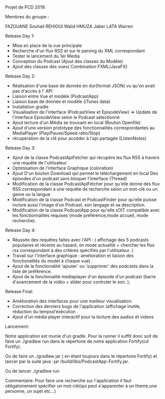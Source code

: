 Projet de PCD 2019.




Membres du groupe : 

FAZOUANE Souhail
REHIOUI Walid
HMUZA Jaber 
LATA Warren





Release Day 1:
 * Mise en place de la vue principale
 * Recherche d'un flux RSS et sur le parsing du XML correspondant
 * Tester le lancement du 1er Media
 * Conception du Podcast (Ajout des classes du Modèle)
 * Ajout des classes des vues( Combination FXML/JavaFX)

Release Day 2:
 * Réalisation d'une base de donnée en dur(format JSON) vu qu'on avait pas d'accès à l' API
 * Liaison entre Vue et modèle (PodcastApp)
 * Liaison base de donnée et modèle (iTunes data)
 * Installation gradle
 * Visualisation de l'interface (PodcastView et EpisodeView) => Update de l'interface EpisodeView selon le Podcast sélectionné
 * Ajout lecture d'un Média se trouvant en local (Bouton Openfile)
 * Ajout d'une version prototype des fonctionnalités correspondantes au MediaPlayer (Play/Pause/Speed ratio/Stop)
 * récupération de la clé pour accéder à l'api partagée (ListenNotes)

Release Day 3:
 * Ajout de la classe PodcastApiFetcher qui récupère les flux RSS à travers une requête de l'utilisateur
 * Optimisation de l'interface Graphique (coloration)
 * Ajout D'un bouton Download qui permet le téléchargement en local Des épisodes d'un podcast sans bloquer l'interface (Thread)
 * Modification de la classe PodcastApiFetcher pour qu'elle donne des flux RSS correspondant à une requête de recherche selon un mot-clé ou un genre ou la langue
 * Modification de la classe Podcast et PodcastFinder pour qu'elle puisse inclure aussi l'image d'un Podcast, son langage et sa description.
 * Modification de la classe PodcastApp pour qu'elle sOIT compatible avec les fonctionnalités requises (mode préférence,mode accueil, mode recherche).

Release Day 4:
 * Réussite des requêtes faites avec l'API : ( affichage des 5 podcasts populaires et récents au hasard, en mode actualité + chercher les flux rss correspondant
 	à des critères spécifiés par l'utilisateur. ) 
 * Travail sur l'interface graphique : amélioration et liaison des fonctionalités du model à chaque vue) . 
 * Ajout de la fonctionalité 'ajouter' ou 'supprimer' des podcasts dans la liste de préférence.
 * Ajout de la fonctionalité mediaplayer d'un épisode d'un podcast (barre d'avancement de la vidéo + slider pour controler le son. );
 

Release Final:
 * Amélioration des interfaces pour une meilleur visualisation. 
 * Correction des derniers bugs de  l'application (affichage inutile, réduction du tempsd'éxécution . 
 * Ajout d'un média player interactif pour la lecture des audios et videos
 

Lancement:
 
 Notre application est munie d'un gradle. Pour la runner il suffit donc soit de faire un ./gradlew run dans le répertoire de notre application Fortify(cd Fortify).

 Ou de faire un ./gradlew jar ( en étant toujours dans le répertoire Fortify) et lancer par la suite java -jar /build/libs/PodcastApp-Fortify.jar. 

Ou de lancer ./gradlew run
 
 Commentaire: Pour faire une recherche sur l'application il faut obligatoirement spécifier un mot-clé(qui peut s'apparenter à un theme,une personne, un sujet etc...)
